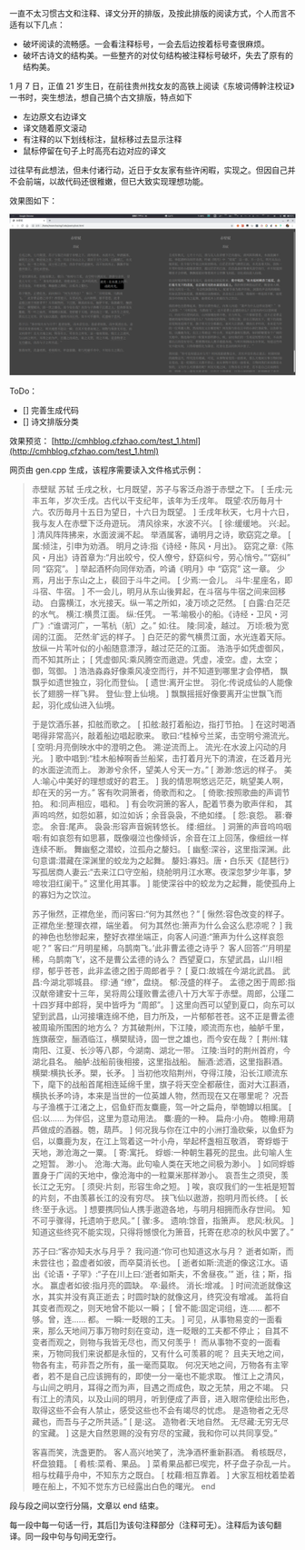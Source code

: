 一直不太习惯古文和注释、译文分开的排版，及按此排版的阅读方式，个人而言不适有以下几点：

* 破坏阅读的流畅感。一会看注释标号，一会去后边按着标号查很麻烦。
* 破坏古诗文的结构美。一些整齐的对仗句结构被注释标号破坏，失去了原有的结构美。

1 月 7 日，正值 21 岁生日，在前往贵州找女友的高铁上阅读《东坡词傅幹注校证》一书时，突生想法，想自己搞个古文排版，特点如下

* 左边原文右边译文
* 译文随着原文滚动
* 有注释的以下划线标注，鼠标移过去显示注释
* 鼠标停留在句子上时高亮右边对应的译文

过往早有此想法，但未付诸行动，近日于女友家有些许闲暇，实现之。但因自己并不会前端，以故代码还很稚嫩，但已大致实现理想功能。

效果图如下：

![](Pic/1_017.png)

ToDo：

- []  完善生成代码
- [] 诗文排版分类

效果预览：  [http://cmhblog.cfzhao.com/test_1.html](http://cmhblog.cfzhao.com/test_1.html)

网页由 gen.cpp 生成，该程序需要读入文件格式示例：

>赤壁赋
>苏轼
>壬戌之秋，七月既望，苏子与客泛舟游于赤壁之下。
>[
>壬戌:元丰五年，岁次壬戌。古代以干支纪年，该年为壬戌年。
>既望:农历毎月十六。农历毎月十五日为望日，十六日为既望。
>]
>壬戌年秋天，七月十六日，我与友人在赤壁下泛舟遊玩。
>清风徐来，水波不兴。
>[
>徐:缓缓地。
>兴:起。
>]
>清风阵阵拂来，水面波澜不起。
>举酒属客，诵明月之诗，歌窈窕之章。
>[
>属:倾注，引申为劝酒。
>明月之诗:指《诗经・陈风・月出》。
>窈窕之章:《陈风・月出》诗首章为:“月出皎兮，佼人僚兮，舒窈纠兮，劳心悄兮。”“窈纠” 同 “窈窕”。
>]
>举起酒杯向同伴劝酒，吟诵《明月》中 “窈窕” 这一章。
>少焉，月出于东山之上，裴回于斗牛之间。
>[
>少焉:一会儿。
>斗牛:星座名，即斗宿、牛宿。
>]
>不一会儿，明月从东山後昇起，在斗宿与牛宿之间来回移动。
>白露横江，水光接天。纵一苇之所如，凌万顷之茫然。
>[
>白露:白茫茫的水气。
>横江:横贯江面。
>纵:任凭。
>一苇:喻极小的船。《诗经・卫风・河广》:“谁谓河广，一苇杭（航）之。” 
>如:往。
>陵:同凌，越过。
>万顷:极为宽阔的江面。
>茫然:旷远的样子。
>]
>白茫茫的雾气横贯江面，水光连着天际。放纵一片苇叶似的小船随意漂浮，越过茫茫的江面。
>浩浩乎如凭虚御风，而不知其所止；
>[
>凭虚御风:乘风腾空而遨遊。凭虚，凌空。虚，太空；御，驾御。
>]
>浩浩淼淼好像乘风凌空而行，并不知道到哪里才会停栖，
>飘飘乎如遗世独立，羽化而登仙。
>[
>遗世:离开尘世。
>羽化:传说成仙的人能像长了翅膀一样飞昇。
>登仙:登上仙境。
>]
>飘飘摇摇好像要离开尘世飘飞而起，羽化成仙进入仙境。
>
>于是饮酒乐甚，扣舷而歌之。
>[
>扣舷:敲打着船边，指打节拍。
>]
>在这时喝酒喝得非常高兴，敲着船边唱起歌来。
>歌曰:“桂棹兮兰桨，击空明兮溯流光。
>[
>空明:月亮倒映水中的澄明之色。
>溯:逆流而上。
>流光:在水波上闪动的月光。
>]
>歌中唱到:“桂木船棹啊香兰船桨，击打着月光下的清波，在泛着月光的水面逆流而上。
>渺渺兮余怀，望美人兮天一方。” 
>[
>渺渺:悠远的样子。
>美人:喻心中美好的理想或好的君王。
>]
>我的情思啊悠远茫茫，眺望美人啊，却在天的另一方。” 
>客有吹洞箫者，倚歌而和之。
>[
>倚歌:按照歌曲的声调节拍。
>和:同声相应，唱和。
>]
>有会吹洞箫的客人，配着节奏为歌声伴和，
>其声呜呜然，如怨如慕，如泣如诉；余音袅袅，不绝如缕。
>[
>怨:哀怨。
>慕:眷恋。
>余音:尾声。
>袅袅:形容声音婉转悠长。
>缕:细丝。
>]
>洞箫的声音呜呜咽咽:有如哀怨有如思慕，既像啜泣也像倾诉，余音在江上回荡，像细丝一样连续不断。
>舞幽壑之潜蛟，泣孤舟之嫠妇。
>[
>幽壑:深谷，这里指深渊。此句意谓:潜藏在深渊里的蛟龙为之起舞。
>嫠妇:寡妇。唐・白乐天《琵琶行》写孤居商人妻云:“去来江口守空船，绕舱明月江水寒。夜深忽梦少年事，梦啼妆泪红阑干。” 这里化用其事。
>]
>能使深谷中的蛟龙为之起舞，能使孤舟上的寡妇为之饮泣。
>
>苏子愀然，正襟危坐，而问客曰:“何为其然也？” 
>[
>愀然:容色改变的样子。
>正襟危坐:整理衣襟，端坐着。
>何为其然也:箫声为什么会这么悲凉呢？
>]
>我的神色也愁惨起来，整好衣襟坐端正，向客人问道:“箫声为什么这样哀怨呢？” 
>客曰:“‘月明星稀，乌鹊南飞。’此非曹孟德之诗乎？
>客人回答:“‘月明星稀，乌鹊南飞’，这不是曹公孟德的诗么？
>西望夏口，东望武昌，山川相缪，郁乎苍苍，此非孟德之困于周郎者乎？
>[
>夏口:故城在今湖北武昌。
>武昌:今湖北鄂城县。
>缪:通 “缭”，盘绕。
>郁:茂盛的样子。
>孟德之困于周郎:指汉献帝建安十三年，吴将周公瑾败曹孟德八十万大军于赤壁。周郎，公瑾二十四岁拜中郎将，吴中皆呼为 “周郎”。
>]
>这里向西可以望到夏口，向东可以望到武昌，山河接壤连绵不绝，目力所及，一片郁郁苍苍。这不正是曹孟德被周瑜所围困的地方么？
>方其破荆州，下江陵，顺流而东也，舳舻千里，旌旗蔽空，酾酒临江，横槊赋诗，固一世之雄也，而今安在哉？
>[
>荆州:辖南阳、江夏、长沙等八郡，今湖南、湖北一带。
>江陵:当时的荆州首府，今湖北县名。
>舳舻:战船前後相接，这里指战船。
>酾酒:滤酒，这里指斟酒。
>横槊:横执长矛。槊，长矛。
>]
>当初他攻陷荆州，夺得江陵，沿长江顺流东下，麾下的战船首尾相连延绵千里，旗子将天空全都蔽住，面对大江斟酒，横执长矛吟诗，本来是当世的一位英雄人物，然而现在又在哪里呢？
>况吾与子渔樵于江渚之上，侣鱼虾而友麋鹿，驾一叶之扁舟，举匏罇以相属。
>[
>侣:以…… 为伴侣，这里为意动用法。
>麋:鹿的一种。
>扁舟:小舟。
>匏樽:用葫芦做成的酒器。匏，葫芦。
>]
>何况我与你在江中的小洲打渔砍柴，以鱼虾为侣，以麋鹿为友，在江上驾着这一叶小舟，举起杯盏相互敬酒，
>寄蜉蝣于天地，渺沧海之一粟。
>[
>寄:寓托。
>蜉蝣:一种朝生暮死的昆虫。此句喻人生之短暂。
>渺:小。
>沧海:大海。此句喩人类在天地之间极为渺小。
>]
>如同蜉蝣置身于广阔的天地中，像沧海中的一粒粟米那样渺小。
>哀吾生之须臾，羡长江之无穷。
>[
>须臾:片刻，形容生命之短。
>]
>唉，哀叹我们的一生衹是短暂的片刻，不由羡慕长江的没有穷尽。
>挟飞仙以遨游，抱明月而长终。
>[
>长终:至于永远。
>]
>想要携同仙人携手遨遊各地，与明月相拥而永存世间。
>知不可乎骤得，托遗响于悲风。”
>[
>骤:多。
>遗响:馀音，指箫声。
>悲风:秋风。
>]
>知道这些终究不能实现，只得将憾恨化为箫音，托寄在悲凉的秋风中罢了。”
>
>苏子曰:“客亦知夫水与月乎？
>我问道:“你可也知道这水与月？
>逝者如斯，而未尝往也；盈虚者如彼，而卒莫消长也。
>[
>逝者如斯:流逝的像这江水。语出《论语・子罕》:“子在川上曰:‘逝者如斯夫，不舍昼夜。’” 逝，往；斯，指水。
>赢虚者如彼:指月亮的圆缺。
>卒:最终。
>消长:增减。
>]
>时间流逝就像这水，其实并没有真正逝去；时圆时缺的就像这月，终究没有增减。
>盖将自其变者而观之，则天地曾不能以一瞬；
>[
>曾不能:固定词组，连…… 都不够。曾，连…… 都。
>一瞬:一眨眼的工夫。
>]
>可见，从事物易变的一面看来，那么天地间万事万物时刻在变动，连一眨眼的工夫都不停止；
>自其不变者而观之，则物与我皆无尽也，而又何羡乎！
>而从事物不变的一面看来，万物同我们来说都是永恒的，又有什么可羡慕的呢？
>且夫天地之间，物各有主，苟非吾之所有，虽一毫而莫取。
>何况天地之间，万物各有主宰者，若不是自己应该拥有的，即使一分一毫也不能求取。
>惟江上之清风，与山间之明月，耳得之而为声，目遇之而成色，取之无禁，用之不竭。
>只有江上的清风，以及山间的明月，听到便成了声音，进入眼帘便绘出形色，取得这些不会有人禁止，感受这些也不会有竭尽的忧虑。
>是造物者之无尽藏也，而吾与子之所共适。”
>[
>是:这。
>造物者:天地自然。
>无尽藏:无穷无尽的宝藏。
>]
>这是大自然恩赐的没有穷尽的宝藏，我和你可以共同享受。”
>
>客喜而笑，洗盏更酌。
>客人高兴地笑了，洗净酒杯重新斟酒。
>肴核既尽，杯盘狼籍。
>[
>肴核:菜肴、果品。
>]
>菜肴果品都已喫完，杯子盘子杂乱一片。
>相与枕藉乎舟中，不知东方之既白。
>[
>枕藉:相互靠着。
>]
>大家互相枕着垫着睡在船上，不知不觉东方已经露出白色的曙光。
>end

段与段之间以空行分隔，文章以 end 结束。

每一段中每一句话一行，其后[]为该句注释部分（注释可无）。注释后为该句翻译。同一段中句与句间无空行。

